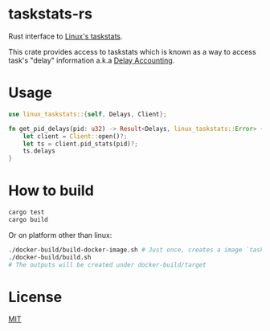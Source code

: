 taskstats-rs
============

Rust interface to [Linux's taskstats](https://www.kernel.org/doc/Documentation/accounting/taskstats.txt).

This crate provides access to taskstats which is known as a way to access task's "delay" information a.k.a [Delay Accounting](https://www.kernel.org/doc/html/latest/accounting/delay-accounting.html).


Usage
=====

```rust
use linux_taskstats::{self, Delays, Client};

fn get_pid_delays(pid: u32) -> Result<Delays, linux_taskstats::Error> {
    let client = Client::open()?;
    let ts = client.pid_stats(pid)?;
    ts.delays
}
```

How to build
============

```sh
cargo test
cargo build
```

Or on platform other than linux:

```sh
./docker-build/build-docker-image.sh # Just once, creates a image `taskstats-build:latest`
./docker-build/build.sh
# The outputs will be created under docker-build/target
```

License
=======

[MIT](./LICENSE)
